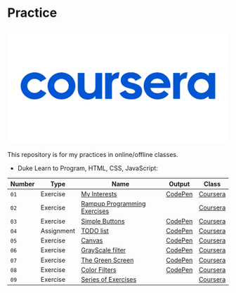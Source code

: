 # Practice

![header](media/pic01.png)

This repository is for my practices in online/offline classes.

- Duke Learn to Program, HTML, CSS, JavaScript:

| Number | Type       | Name                                                            | Output                                                           | Class                                                                        |
| ------ | ---------- | --------------------------------------------------------------- | ---------------------------------------------------------------- | ---------------------------------------------------------------------------- |
| `01`   | Exercise   | [My Interests](coursera/DukeLearnToPragram/MyInterests)         | [CodePen](https://codepen.io/mahdidavoodi-the-vuer/full/rNpBEyE) | [Coursera](https://www.coursera.org/learn/duke-programming-web/home/welcome) |
| `02`   | Exercise   | [Rampup Programming Exercises](coursera/DukeLearnToPragram/RPE) |                                                                  | [Coursera](https://www.coursera.org/learn/duke-programming-web/home/welcome) |
| `03`   | Exercise   | [Simple Buttons](coursera/DukeLearnToPragram/SimpleButtons)     | [CodePen](https://codepen.io/mahdidavoodi-the-vuer/full/NWXgZwR) | [Coursera](https://www.coursera.org/learn/duke-programming-web/home/welcome) |
| `04`   | Assignment | [TODO list](coursera/DukeLearnToPragram/TodoList)               | [CodePen](https://codepen.io/mahdidavoodi-the-vuer/full/dyJVVmW) | [Coursera](https://www.coursera.org/learn/duke-programming-web/home/welcome) |
| `05`   | Exercise   | [Canvas](coursera/DukeLearnToPragram/Canvas)                    | [CodePen](https://codepen.io/mahdidavoodi-the-vuer/full/bGaYKYv) | [Coursera](https://www.coursera.org/learn/duke-programming-web/home/welcome) |
| `06`   | Exercise   | [GrayScale filter](coursera/DukeLearnToPragram/GrayScaleFilter) | [CodePen](https://codepen.io/mahdidavoodi-the-vuer/full/NWXELEj) | [Coursera](https://www.coursera.org/learn/duke-programming-web/home/welcome) |
| `07`   | Exercise   | [The Green Screen](coursera/DukeLearnToPragram/TheGreenScreen)  | [CodePen](https://codepen.io/mahdidavoodi-the-vuer/full/gOvaVmd) | [Coursera](https://www.coursera.org/learn/duke-programming-web/home/welcome) |
| `08`   | Exercise   | [Color Filters](coursera/DukeLearnToPragram/ColorFilters)       | [CodePen](https://codepen.io/mahdidavoodi-the-vuer/full/WNMrezR) | [Coursera](https://www.coursera.org/learn/duke-programming-web/home/welcome) |
| `09`   | Exercise   | [Series of Exercises](coursera/AlgorithmicToolbox/)             |                                                                  | [Coursera](https://www.coursera.org/learn/algorithmic-toolbox/)              |
